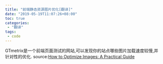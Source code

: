 ```yaml
---
title: "前端静态资源图片优化[翻译]"
date: "2019-05-19T11:07:26+08:00"
toc: true
categories:
 - "翻译"
tags:
 - code
---
```


GTmetrix是一个前端页面测试的网站,可以发现你的站点哪些图片加载速度较慢,并针对性的优化.
source:[How to Optimize Images: A Practical Guide](https://gtmetrix.com/blog/how-to-optimize-images-a-practical-guide/)
<!--more-->
